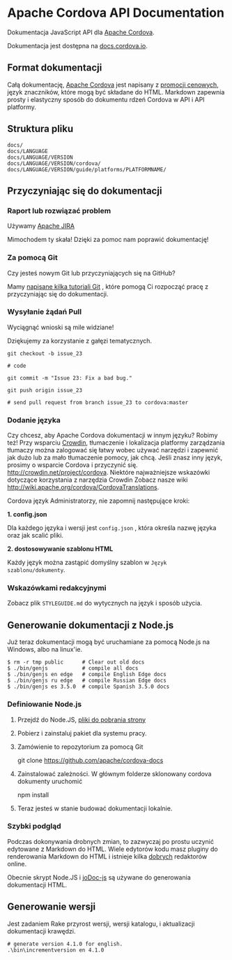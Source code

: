 # Apache Cordova API Documentation

Dokumentacja JavaScript API dla [Apache Cordova](http://cordova.io/).

Dokumentacja jest dostępna na [docs.cordova.io](http://docs.cordova.io/).

## Format dokumentacji

Całą dokumentację, [Apache Cordova](http://cordova.io/) jest napisany z [promocji cenowych](http://daringfireball.net/projects/markdown/syntax), język znaczników, które mogą być składane do HTML. Markdown zapewnia prosty i elastyczny sposób do dokumentu rdzeń Cordova w API i API platformy.

## Struktura pliku

    docs/
    docs/LANGUAGE
    docs/LANGUAGE/VERSION
    docs/LANGUAGE/VERSION/cordova/
    docs/LANGUAGE/VERSION/guide/platforms/PLATFORMNAME/


## Przyczyniając się do dokumentacji

### Raport lub rozwiązać problem

Używamy [Apache JIRA](https://issues.apache.org/jira/browse/CB)

Mimochodem ty skała! Dzięki za pomoc nam poprawić dokumentację!

### Za pomocą Git

Czy jesteś nowym Git lub przyczyniających się na GitHub?

Mamy [napisane kilka tutoriali Git](http://wiki.apache.org/cordova/ContributorWorkflow) , które pomogą Ci rozpocząć pracę z przyczyniając się do dokumentacji.

### Wysyłanie żądań Pull

Wyciągnąć wnioski są mile widziane!

Dziękujemy za korzystanie z gałęzi tematycznych.

    git checkout -b issue_23

    # code

    git commit -m "Issue 23: Fix a bad bug."

    git push origin issue_23

    # send pull request from branch issue_23 to cordova:master


### Dodanie języka

Czy chcesz, aby Apache Cordova dokumentacji w innym języku? Robimy też! Przy wsparciu [Crowdin](http://crowdin.net/project/cordova), tłumaczenie i lokalizacja platformy zarządzania tłumaczy można zalogować się łatwy wobec używać narzędzi i zapewnić jak dużo lub za mało tłumaczenie pomocy, jak chcą. Jeśli znasz inny język, prosimy o wsparcie Cordova i przyczynić się. http://crowdin.net/project/cordova. Niektóre najważniejsze wskazówki dotyczące korzystania z narzędzia Crowdin Zobacz nasze wiki http://wiki.apache.org/cordova/CordovaTranslations.

Cordova język Administratorzy, nie zapomnij następujące kroki:

**1. config.json**

Dla każdego języka i wersji jest `config.json` , która określa nazwę języka oraz jak scalić pliki.

**2. dostosowywanie szablonu HTML**

Każdy język można zastąpić domyślny szablon w `Język szablonu/dokumenty`.

### Wskazówkami redakcyjnymi

Zobacz plik `STYLEGUIDE.md` do wytycznych na język i sposób użycia.

## Generowanie dokumentacji z Node.js

Już teraz dokumentacji mogą być uruchamiane za pomocą Node.js na Windows, albo na linux'ie.

    $ rm -r tmp public      # Clear out old docs
    $ ./bin/genjs           # compile all docs
    $ ./bin/genjs en edge   # compile English Edge docs
    $ ./bin/genjs ru edge   # compile Russian Edge docs
    $ ./bin/genjs es 3.5.0  # compile Spanish 3.5.0 docs


### Definiowanie Node.js

  1. Przejdź do Node.JS, [pliki do pobrania strony](http://nodejs.org/download/)
  2. Pobierz i zainstaluj pakiet dla systemu pracy.
  3. Zamówienie to repozytorium za pomocą Git

        git clone https://github.com/apache/cordova-docs


  4. Zainstalować zależności. W głównym folderze sklonowany cordova dokumenty uruchomić

        npm install


  5. Teraz jesteś w stanie budować dokumentacji lokalnie.

### Szybki podgląd

Podczas dokonywania drobnych zmian, to zazwyczaj po prostu uczynić edytowane z Markdown do HTML. Wiele edytorów kodu masz pluginy do renderowania Markdown do HTML i istnieje kilka [dobrych](http://dillinger.io/) redaktorów online.

Obecnie skrypt Node.JS i [joDoc-js](https://github.com/kant2002/jodoc-js) są używane do generowania dokumentacji HTML.

## Generowanie wersji

Jest zadaniem Rake przyrost wersji, wersji katalogu, i aktualizacji dokumentacji krawędzi.

    # generate version 4.1.0 for english.
    .\bin\incrementversion en 4.1.0
